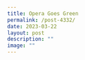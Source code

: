 ```yaml
---
title: Opera Goes Green
permalink: /post-4332/
date: 2023-03-22
layout: post
description: ""
image: ""
---
```

